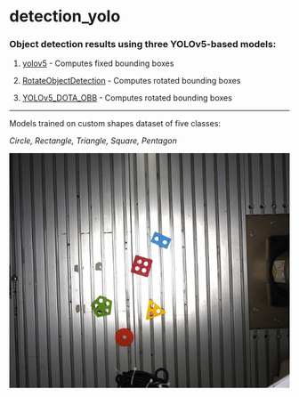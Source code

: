 # detection_yolo
### Object detection results using three YOLOv5-based models: 

1. [yolov5](https://github.com/ultralytics/yolov5) - Computes fixed bounding boxes

2. [RotateObjectDetection](https://github.com/XinzeLee/RotateObjectDetection) - Computes rotated bounding boxes

3. [YOLOv5_DOTA_OBB](https://github.com/hukaixuan19970627/YOLOv5_DOTA_OBB) - Computes rotated bounding boxes
---


Models trained on custom shapes dataset of five classes: 

*Circle, Rectangle, Triangle, Square, Pentagon*

![shapes_classes](images/shapes_classes.jpg)



